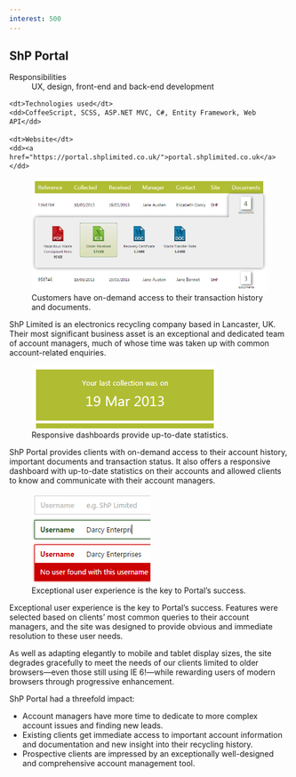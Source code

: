 ```yaml
---
interest: 500
---
```



ShP Portal
----------

<dl>
	<dt>Responsibilities</dt>
	<dd>UX, design, front-end and back-end development</dd>

	<dt>Technologies used</dt>
	<dd>CoffeeScript, SCSS, ASP.NET MVC, C#, Entity Framework, Web API</dd>

	<dt>Website</dt>
	<dd><a href="https://portal.shplimited.co.uk/">portal.shplimited.co.uk</a></dd>
</dl>

<figure>
	<img alt="Two rows of order information, one with an expanded list of documents visible." src="/img/portfolio/portal-orders.png">
	<figcaption>Customers have on-demand access to their transaction history and documents.</figcaption>
</figure>

ShP Limited is an electronics recycling company based in Lancaster, UK. Their most significant business asset is an exceptional and dedicated team of account managers, much of whose time was taken up with common account-related enquiries.

<figure class="left">
	<img alt="A mobile view of the ShP Portal dashboard" src="/img/portfolio/portal-dashboard.png">
	<figcaption>Responsive dashboards provide up-to-date statistics.</figcaption>
</figure>

ShP Portal provides clients with on-demand access to their account history, important documents and transaction status. It also offers a responsive dashboard with up-to-date statistics on their accounts and allowed clients to know and communicate with their account managers.

<figure class="right">
	<img alt="Three different input states: default, focused and invalid." src="/img/portfolio/portal-inputs.png">
	<figcaption>Exceptional user experience is the key to Portal&rsquo;s success.</figcaption>
</figure>

Exceptional user experience is the key to Portal&rsquo;s success. Features were selected based on clients&rsquo; most common queries to their account managers, and the site was designed to provide obvious and immediate resolution to these user needs.

As well as adapting elegantly to mobile and tablet display sizes, the site degrades gracefully to meet the needs of our clients limited to older browsers&mdash;even those still using IE 6!&mdash;while rewarding users of modern browsers through progressive enhancement.

ShP Portal had a threefold impact:

- Account managers have more time to dedicate to more complex account issues and finding new leads.
- Existing clients get immediate access to important account information and documentation and new insight into their recycling history.
- Prospective clients are impressed by an exceptionally well-designed and comprehensive account management tool.

